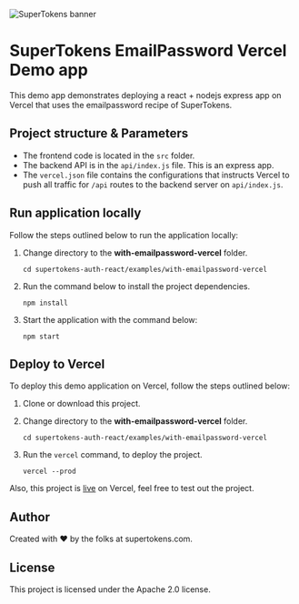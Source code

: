 ![SuperTokens banner](https://raw.githubusercontent.com/supertokens/supertokens-logo/master/images/Artboard%20%E2%80%93%2027%402x.png)

# SuperTokens EmailPassword Vercel Demo app

This demo app demonstrates deploying a react + nodejs express app on Vercel that uses the emailpassword recipe of SuperTokens.

## Project structure & Parameters

-   The frontend code is located in the `src` folder.
-   The backend API is in the `api/index.js` file. This is an express app.
-   The `vercel.json` file contains the configurations that instructs Vercel to push all traffic for `/api` routes to the backend server on `api/index.js`.

## Run application locally

Follow the steps outlined below to run the application locally:

1. Change directory to the **with-emailpassword-vercel** folder.

    ```
    cd supertokens-auth-react/examples/with-emailpassword-vercel
    ```

2. Run the command below to install the project dependencies.

    ```
    npm install
    ```

3. Start the application with the command below:
    ```
    npm start
    ```

## Deploy to Vercel

To deploy this demo application on Vercel, follow the steps outlined below:

1. Clone or download this project.

2. Change directory to the **with-emailpassword-vercel** folder.

    ```
    cd supertokens-auth-react/examples/with-emailpassword-vercel
    ```

3. Run the `vercel` command, to deploy the project.
    ```
    vercel --prod
    ```

Also, this project is [live](https://with-emailpassword-vercel-beryl.vercel.app/) on Vercel, feel free to test out the project.

## Author

Created with :heart: by the folks at supertokens.com.

## License

This project is licensed under the Apache 2.0 license.
